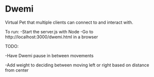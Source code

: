 # Dwemi
Virtual Pet that multiple clients can connect to and interact with.

To run:
  -Start the server.js with Node
  -Go to http://localhost:3000/dwemi.html in a browser
  
  
TODO:

  -Have Dwemi pause in between movements
  
  -Add weight to deciding between moving left or right based on distance from center
  
